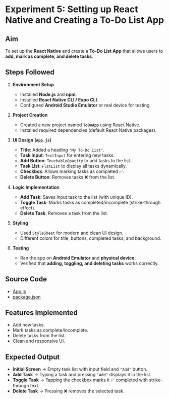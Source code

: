 # Experiment 5: Setting up React Native and Creating a To-Do List App

## Aim

To set up the **React Native** and create a **To-Do List App** that allows users to **add, mark as complete, and delete tasks**.

## Steps Followed

1. **Environment Setup**

   * Installed **Node.js** and **npm**.
   * Installed **React Native CLI / Expo CLI**.
   * Configured **Android Studio Emulator** or real device for testing.

2. **Project Creation**

   * Created a new project named **`ToDoApp`** using React Native.
   * Installed required dependencies (default React Native packages).

3. **UI Design (`App.js`)**

   * **Title**: Added a heading `"My To-Do List"`.
   * **Task Input**: `TextInput` for entering new tasks.
   * **Add Button**: `TouchableOpacity` to add tasks to the list.
   * **Task List**: `FlatList` to display all tasks dynamically.
   * **Checkbox**: Allows marking tasks as completed ✅.
   * **Delete Button**: Removes tasks ❌ from the list.

4. **Logic Implementation**

   * **Add Task**: Saves input task to the list (with unique ID).
   * **Toggle Task**: Marks tasks as completed/incomplete (strike-through effect).
   * **Delete Task**: Removes a task from the list.

5. **Styling**

   * Used `StyleSheet` for modern and clean UI design.
   * Different colors for title, buttons, completed tasks, and background.

6. **Testing**

   * Ran the app on **Android Emulator** and **physical device**.
   * Verified that **adding, toggling, and deleting tasks** works correctly.

## Source Code

* [App.js](./App.js)
* [package.json](./package.json)

## Features Implemented

* Add new tasks.
* Mark tasks as complete/incomplete.
* Delete tasks from the list.
* Clean and responsive UI.

## Expected Output

* **Initial Screen** → Empty task list with input field and `"Add"` button.
* **Add Task** → Typing a task and pressing `"Add"` displays it in the list.
* **Toggle Task** → Tapping the checkbox marks it ✅ completed with strike-through text.
* **Delete Task** → Pressing ❌ removes the selected task.